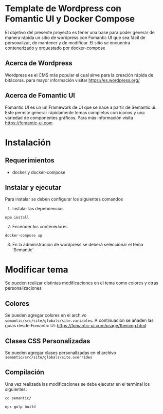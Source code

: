 # Template de Wordpress con Fomantic UI y Docker Compose
El objetivo del presente proyecto es tener una base para poder generar de manera rápida un sitio de wordpress con Fomantic UI que sea fácil de personalizar, de mantener y de modificar. El sitio se encuentra contenerizado y orquestado por docker-compose

## Acerca de Wordpress
Wordpress es el CMS más popular el cual sirve para la creación rápida de bitácoras. para mayor información visitar https://es.wordpress.org/

## Acerca de Fomantic UI
Fomantic UI es un un Framework de UI que se nace a partir de Semantic ui. Este permite generar rápidamente temas completos con íconos y una variedad de componentes gráficos. Para más información visita https://fomantic-ui.com

# Instalación
## Requerimientos
- docker y docker-compose
## Instalar y ejecutar
Para instalar se deben configurar los siguientes comandos
1. Instalar las dependencias
~~~
npm install
~~~
2. Encender los contenedores
~~~
docker-compose up
~~~
3. En la administración de wordpress se deberá seleccionar el tema 'Semantic'
# Modificar tema
Se pueden realizar distintas modificaciones en el tema como colores y otras personalizaciones
## Colores
Se pueden agregar colores en el archivo `semantic/src/site/globals/site.variables`. A continuación se añaden las guías desde Fomantic UI: https://fomantic-ui.com/usage/theming.html
## Clases CSS Personalizadas
Se pueden agregar clases personalizadas en el archivo `semantic/src/site/globals/site.overrides`
## Compilación
Una vez realizada las modificaciones se debe ejecutar en el terminal los siguientes:
~~~
cd semantic/
~~~
~~~
npx gulp build
~~~
